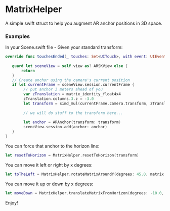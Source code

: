 # MatrixHelper
A simple swift struct to help you augment AR anchor positions in 3D space.

### Examples

In your Scene.swift file - Given your standard transform:

```swift
override func touchesEnded(_ touches: Set<UITouch>, with event: UIEvent?) {
        
   guard let sceneView = self.view as? ARSKView else {
       return
   }
   // Create anchor using the camera's current position
   if let currentFrame = sceneView.session.currentFrame {
        // put anchor 3 meters ahead of you
        var zTranslation = matrix_identity_float4x4
        zTranslation.columns.3.z = -3.0
        let transform = simd_mul(currentFrame.camera.transform, zTranslation)
        
        // we will do stuff to the transform here...
        
        let anchor = ARAnchor(transform: transform)
        sceneView.session.add(anchor: anchor)
   }
}
```
You can force that anchor to the horizon line:
```swift
let resetToHorizon = MatrixHelper.resetToHorizon(transform)
```
You can move it left or right by x degrees:
```swift
let toTheLeft = MatrixHelper.rotateMatrixAroundY(degrees: 45.0, matrix: transform)
```
You can move it up or down by x degrees:
```swift
let moveDown = MatrixHelper.translateMatrixFromHorizon(degrees: -10.0, matrix: transform)
```

Enjoy!

